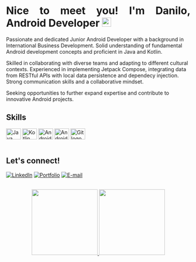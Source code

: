 <h1 align = "justify"> Nice to meet you! I'm Danilo, Android Developer <img src="https://media.giphy.com/media/hvRJCLFzcasrR4ia7z/giphy.gif" width="25px"></h1>

Passionate and dedicated Junior Android Developer with a background in International Business Development. Solid understanding of fundamental Android development concepts and proficient in Java and Kotlin.

Skilled in collaborating with diverse teams and adapting to different cultural contexts. Experienced in implementing Jetpack Compose, integrating data from RESTful APIs with local data persistence and dependecy injection. Strong communication skills and a collaborative mindset.

Seeking opportunities to further expand expertise and contribute to innovative Android projects.

## Skills
  
<div style="display: inline_block">
  <img align="center" alt="Java logo" height="30" width="40" src="https://cdn.jsdelivr.net/gh/devicons/devicon/icons/java/java-original.svg" />
  <img align="center" alt="Kotlin logo" height="30" width="40" src="https://cdn.jsdelivr.net/gh/devicons/devicon/icons/kotlin/kotlin-original.svg" />
  <img align="center" alt="Android logo" height="30" width="40" src="https://cdn.jsdelivr.net/gh/devicons/devicon/icons/android/android-original.svg" />
  <img align="center" alt="Android Studio logo" height="30" width="40" src="https://cdn.jsdelivr.net/gh/devicons/devicon/icons/androidstudio/androidstudio-original.svg" />
  <img align="center" alt="Git logo" height="30" width="40" src="https://cdn.jsdelivr.net/gh/devicons/devicon/icons/git/git-original.svg" />
  <br>
  <br>
</div>


## Let's connect!

[![LinkedIn](https://img.shields.io/badge/LinkedIn-000?style=for-the-badge&logo=linkedin&logoColor=0E76A8)](https://www.linkedin.com/in/gomes-danilo/)
[![Portfolio](https://img.shields.io/badge/website-000000?style=for-the-badge&logo=About.me&logoColor=white)](https://www.dgomesdev.com/)
[![E-mail](https://img.shields.io/badge/Microsoft_Outlook-0078D4?style=for-the-badge&logo=microsoft-outlook&logoColor=white)](mailto:danilo.gomes@outlook.fr)


<div align="center"><br>
  <a href="https://github.com/dgomesdev">
  <img height="180em" src="https://github-readme-stats.vercel.app/api?username=dgomesdev&show_icons=true&theme=dark&include_all_commits=true&count_private=true"/>
  <img height="180em" src="https://github-readme-stats.vercel.app/api/top-langs/?username=dgomesdev&layout=compact&langs_count=7&theme=dark"/>
</div>


